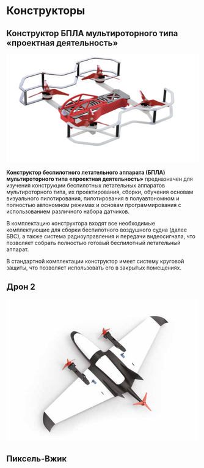 # Конструкторы

## Конструктор БПЛА мультироторного типа «проектная деятельность»

<img src="../assets/assembling_drone1/drone1.png" width=600></img>

**Конструктор беспилотного летательного аппарата (БПЛА) мультироторного типа «проектная деятельность»** предназначен для изучения конструкции беспилотных летательных аппаратов мультироторного типа, их проектирования, сборки, обучения основам визуального пилотирования, пилотирования в полуавтономном и полностью автономном режимах и основам программирования с использованием различного набора датчиков.

В комплектацию конструктора входят все необходимые комплектующие для сборки беспилотного воздушного судна (далее БВС), а также система радиоуправления и передачи видеосигнала, что позволяет собрать полностью готовый беспилотный летательный аппарат.

В стандартной комплектации конструктор имеет систему круговой защиты, что позволяет использовать его в закрытых помещениях.

## Дрон 2

<img src="../assets/assembling_drone2/drone2.png" width=600></img>

## Пиксель-Вжик
